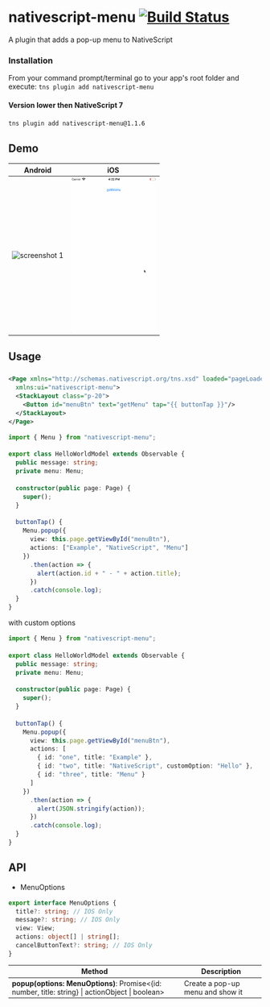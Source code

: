 # nativescript-menu [![Build Status](https://travis-ci.org/xlmnxp/nativescript-menu.svg?branch=master)](https://travis-ci.org/xlmnxp/nativescript-menu)

A plugin that adds a pop-up menu to NativeScript

### Installation

From your command prompt/terminal go to your app's root folder and execute:
`tns plugin add nativescript-menu`

#### Version lower then NativeScript 7
`tns plugin add nativescript-menu@1.1.6`

## Demo

| Android | iOS |
| ------------ | ------------ |
| <img alt="screenshot 1" src="https://raw.githubusercontent.com/xlmnxp/nativescript-menu/master/screenshots/screenshotAndroid.gif" width="170"> | <img alt="screenshot 2" src="https://raw.githubusercontent.com/JoshDSommer/nativescript-menu/master/screenshots/screenshotIos.gif" width="170"> |

## Usage

###

```XML
<Page xmlns="http://schemas.nativescript.org/tns.xsd" loaded="pageLoaded" class="page"
  xmlns:ui="nativescript-menu">
  <StackLayout class="p-20">
    <Button id="menuBtn" text="getMenu" tap="{{ buttonTap }}"/>
  </StackLayout>
</Page>
```

```typescript
import { Menu } from "nativescript-menu";

export class HelloWorldModel extends Observable {
  public message: string;
  private menu: Menu;

  constructor(public page: Page) {
    super();
  }

  buttonTap() {
    Menu.popup({
      view: this.page.getViewById("menuBtn"),
      actions: ["Example", "NativeScript", "Menu"]
    })
      .then(action => {
        alert(action.id + " - " + action.title);
      })
      .catch(console.log);
  }
}
```

with custom options

```typescript
import { Menu } from "nativescript-menu";

export class HelloWorldModel extends Observable {
  public message: string;
  private menu: Menu;

  constructor(public page: Page) {
    super();
  }

  buttonTap() {
    Menu.popup({
      view: this.page.getViewById("menuBtn"),
      actions: [
        { id: "one", title: "Example" },
        { id: "two", title: "NativeScript", customOption: "Hello" },
        { id: "three", title: "Menu" }
      ]
    })
      .then(action => {
        alert(JSON.stringify(action));
      })
      .catch(console.log);
  }
}
```

## API

- MenuOptions

```typescript
export interface MenuOptions {
  title?: string; // IOS Only
  message?: string; // IOS Only
  view: View;
  actions: object[] | string[];
  cancelButtonText?: string; // IOS Only
}
```

| Method                                                                                           | Description                      |
| ------------------------------------------------------------------------------------------------ | -------------------------------- |
| **popup(options: MenuOptions)**: Promise<{id: number, title: string} \| actionObject \| boolean> | Create a pop-up menu and show it |
